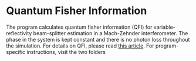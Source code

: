 # Quantum Fisher Information
The program calculates quantum fisher information (QFI) for variable-reflectivity beam-splitter estimation in a Mach-Zehnder interferometer. The phase in the system is kept constant and there is no photon loss throughout the simulation. For details on QFI, please read [this article](https://arxiv.org/abs/1008.2417). For program-specific instructions, visit the two folders   
